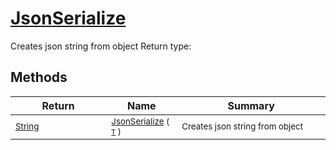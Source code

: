 # [JsonSerialize](./SerializationHelper-100664031.md)

Creates json string from object
Return type:
## Methods

| Return | Name | Summary | 
| --- | --- | --- | 
| <sub>[String](https://docs.microsoft.com/en-us/dotnet/api/System.String)</sub><img width=200/>| <sub>[JsonSerialize](./SerializationHelper-100664031.md) ( [`T`](./SerializationHelper-100664031.md) )</sub>| <sub>Creates json string from object</sub><img width=200/>| <br>


